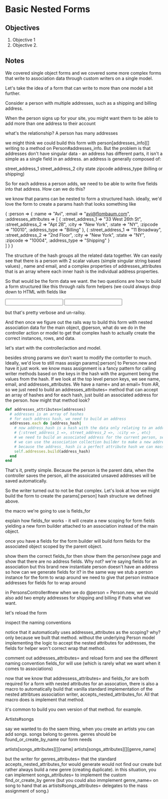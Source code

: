 # Basic Nested Forms

## Objectives

1. Objective 1
2. Objective 2.

## Notes

We covered single object forms and we covered some more complex forms that write to association data through custom writers on a single model.

Let's take the idea of a form that can write to more than one model a bit further.

Consider a person with multiple addresses, such as a shipping and billing address.

When the person signs up for your site, you might want them to be able to add more than one address to their account

what's the relationship? A person has many addresses

we might think we could build this form with person[addresses_info][] writing to a method on Person#addresses_info. But the problem is that addresses don't have singular data - an address has different parts, it isn't a simple as a single field in an address. an address is generally composed of:

street_address_1
street_address_2
city
state
zipcode
address_type (billing or shipping)

So for each address a person adds, we need to be able to write five fields into that address. How can we do this?

we know that params can be nested to form a structured hash. ideally, we'd love the form to create a params hash that looks something like

{
  :person => {
    :name => "Avi",
    :email => "avi@flombaum.com",
    :addresses_attributes => [
      {
        :street_address_1 => "33 West 26th St",
        :street_address_2 => "Apt 2B",
        :city => "New York",
        :state => "NY",
        :zipcode => "10010",
        :address_type => "Billing"
      },
      {
        :street_address_1 => "11 Broadway",
        :street_address_2 => "2nd Floor",
        :city => "New York",
        :state => "NY",
        :zipcode => "10004",
        :address_type => "Shipping"
      }    
    ]
  }
}

The structure of the hash groups all the related data together. We can easily see that there is a person with 2 scalar  values (simple singular string based values) , name and email, and a complex properties of addresses_attributes that is an array where each inner hash is the individual address properties.

So that would be the form data we want. the two questions are how to build a form structured like this through rails form helpers (we could always drop down to HTML with fields like

<input name="person[addresses_attributes][0][:street_address_1]">
<input name="person[addresses_attributes][0][:street_address_2]">

but that's pretty verbose and un-railsy.

And then once we figure out the rails way to build this form with nested association data for the main object, @person, what do we do in the controller action or model to get that complex hash to actually create the correct instances, rows, and data.

let's start with the controller/action and model.

besides strong params we don't want to modify the contorller to much. Ideally, we'd love to still mass assign params[:person] to Person.new and have it just work. we know mass assignment is a fancy pattern for calling writer methods based on the keys in the hash with the argument being the values from the hash. If we look at the top level person keys, we see name, email, and addresses_attributes. We have a name= and an email= from AR, so we just need to build an addresses_attributes= method that can accept an array of hashes and for each hash, just build an associated address for the person. how might that method look?


```ruby
def addresses_attributes=(addresses)
  # addresses is an array of hashes
  # for each address hash, we need to build an address
  addresses.each do |address_hash|
    # now address_hash is a hash with the data only relating to an address
    # {:street_address_1 =>, street_address_2 =>, :city => , etc}
    # we need to build an associated address for the current person, self.
    # we can use the association collection builder to make a new address
    # because the address_ hash is a perfect attribute hash we can mass assign it
    self.addresses.build(address_hash)
  end
end
```

That's it, pretty simple. Because the person is the parent data, when the controller saves the person, all the assoicated unsaved addresses will be saved automatically.

So the writer turned out to not be that complex. Let's look at how we might build the form to create the params[:person] hash structure we defined above.

the macro we're going to use is fields_for

explain how fields_for works - it will create a new scoping for form fields yielding a new form builder attached to an association instead of the main object.

once you have a fields for the form builder will build form fields for the associated object scoped by the parent object.

show them the correct fields_for then show them the person/new page and show that there are no address fields. Why not? we're saying fields for an association but this brand new instantiate person doesn't have an address so how can we generate fields for it? in the same way we stub a person instance for the form to wrap around we need to give that person instnace addresses for fields for to wrap around

in PersonsController#new when we do @person = Person.new, we should also add two empty addresses for shipping and billing if thats what we want.

let's reload the form

inspect the naming conventions

notice that it automatically uses addresses_attributes as the scoping? why? only because we built that method. without the underlying Person model implementing the logic to accept the nested attributes for addresses, the fields for helper won't correct wrap that method.

comment out addresses_attributes= and reload form and see the different naming convention fields_for will use (which is rarely what we want when it comes to associations)

now that we know that addressess_attributes= and fields_for are both required for a form with nested attributes for an assocation, there is also a macro to automatically build that vanilla standard implementation of the nested attribtues association writer, accepts_nested_attributes_for. All that macro does is implement that method.

it's common to build you own version of that method. for example.

Artists#songs

say we wanted to do the saem thing, when you create an artists you can add songs. songs belong to genres. genres should be found_or_create_by_name our form needs

artists[songs_attributes][][name]
artists[songs_attributes][][genre_name]

 but the writer for genres_attributes= that the standard accepts_nested_attributes_for would generate would not find our create but rather always build a new genre (creating duplicate). in this situation, you can implement songs_attributes= to implement the custom find_or_create_by genre (but you could also immplement genre_name= on song to hand that as artists#songs_attributes= delegates to the mass assignment of song.)

